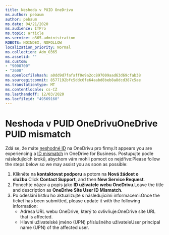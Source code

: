 ```yaml
---
title: Neshoda v PUID OneDrivu
ms.author: pebaum
author: pebaum
ms.date: 04/21/2020
ms.audience: ITPro
ms.topic: article
ms.service: o365-administration
ROBOTS: NOINDEX, NOFOLLOW
localization_priority: Normal
ms.collection: Adm_O365
ms.assetid: ''
ms.custom:
- "9000700"
- "2600"
ms.openlocfilehash: a0dd9d7fafaff0e9a2cc897009aad63d69cfab38
ms.sourcegitcommit: 8577192bfc5ddc6fe64aabd8beb8a8dcd387c5ae
ms.translationtype: MT
ms.contentlocale: cs-CZ
ms.lasthandoff: 12/03/2020
ms.locfileid: "49569160"
---
```

# <a name="onedrive-puid-mismatch"></a><span data-ttu-id="a2638-102">Neshoda v PUID OneDrivu</span><span class="sxs-lookup"><span data-stu-id="a2638-102">OneDrive PUID mismatch</span></span>

<span data-ttu-id="a2638-103">Zdá se, že máte [neshodné ID](https://docs.microsoft.com/sharepoint/troubleshoot/administration/access-denied-or-need-permission-error-sharepoint-online-or-onedrive-for-business#when-accessing-a-onedrive-site) na OneDrivu pro firmy.</span><span class="sxs-lookup"><span data-stu-id="a2638-103">It appears you are experiencing a [ID mismatch](https://docs.microsoft.com/sharepoint/troubleshoot/administration/access-denied-or-need-permission-error-sharepoint-online-or-onedrive-for-business#when-accessing-a-onedrive-site) in OneDrive for Business.</span></span> <span data-ttu-id="a2638-104">Postupujte podle následujících kroků, abychom vám mohli pomoct co nejdříve:</span><span class="sxs-lookup"><span data-stu-id="a2638-104">Please follow the steps below so we may assist you as soon as possible:</span></span>

1. <span data-ttu-id="a2638-105">Klikněte na  **kontaktovat podporu** a potom na  **Nová žádost o službu**.</span><span class="sxs-lookup"><span data-stu-id="a2638-105">Click  **Contact Support**, and then  **New Service Request**.</span></span>
2. <span data-ttu-id="a2638-106">Ponechte název a popis jako  **ID uživatele webu OneDrivu**.</span><span class="sxs-lookup"><span data-stu-id="a2638-106">Leave the title and description as  **OneDrive Site User ID Mismatch**.</span></span>
3. <span data-ttu-id="a2638-107">Po odeslání lístku ho aktualizujte s následujícími informacemi:</span><span class="sxs-lookup"><span data-stu-id="a2638-107">Once the ticket has been submitted, please update it with the following information:</span></span>
    - <span data-ttu-id="a2638-108">Adresa URL webu OneDrive, který to ovlivňuje.</span><span class="sxs-lookup"><span data-stu-id="a2638-108">OneDrive site URL that is affected.</span></span>
    - <span data-ttu-id="a2638-109">Hlavní uživatelské jméno (UPN) příslušného uživatele</span><span class="sxs-lookup"><span data-stu-id="a2638-109">User principal name (UPN) of the affected user.</span></span>
